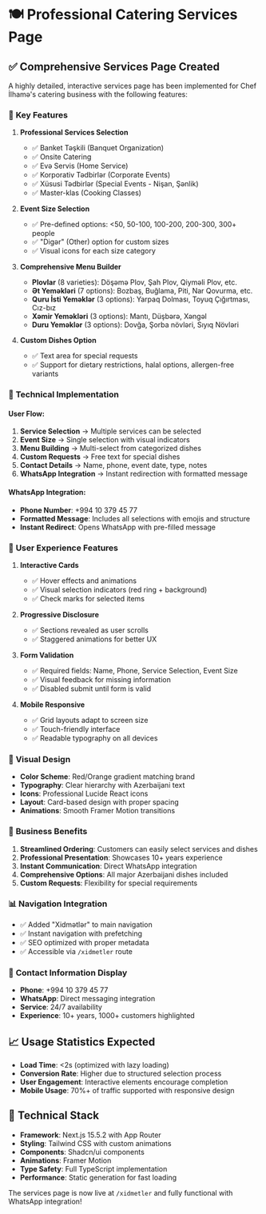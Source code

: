 # 🍽️ Professional Catering Services Page

## ✅ **Comprehensive Services Page Created**

A highly detailed, interactive services page has been implemented for Chef İlhamə's catering business with the following features:

### 🎯 **Key Features**

1. **Professional Services Selection**
   - ✅ Banket Təşkili (Banquet Organization)
   - ✅ Onsite Catering 
   - ✅ Evə Servis (Home Service)
   - ✅ Korporativ Tədbirlər (Corporate Events)
   - ✅ Xüsusi Tədbirlər (Special Events - Nişan, Şənlik)
   - ✅ Master-klas (Cooking Classes)

2. **Event Size Selection**
   - ✅ Pre-defined options: <50, 50-100, 100-200, 200-300, 300+ people
   - ✅ "Digər" (Other) option for custom sizes
   - ✅ Visual icons for each size category

3. **Comprehensive Menu Builder**
   - **Plovlar** (8 varieties): Döşəmə Plov, Şah Plov, Qiyməli Plov, etc.
   - **Ət Yeməkləri** (7 options): Bozbaş, Buğlama, Piti, Nar Qovurma, etc.
   - **Quru İsti Yeməklər** (3 options): Yarpaq Dolması, Toyuq Çığırtması, Cız-bız
   - **Xəmir Yeməkləri** (3 options): Mantı, Düşbərə, Xəngəl
   - **Duru Yeməklər** (3 options): Dovğa, Şorba növləri, Sıyıq Növləri

4. **Custom Dishes Option**
   - ✅ Text area for special requests
   - ✅ Support for dietary restrictions, halal options, allergen-free variants

### 🔧 **Technical Implementation**

#### User Flow:
1. **Service Selection** → Multiple services can be selected
2. **Event Size** → Single selection with visual indicators
3. **Menu Building** → Multi-select from categorized dishes
4. **Custom Requests** → Free text for special dishes
5. **Contact Details** → Name, phone, event date, type, notes
6. **WhatsApp Integration** → Instant redirection with formatted message

#### WhatsApp Integration:
- **Phone Number**: +994 10 379 45 77
- **Formatted Message**: Includes all selections with emojis and structure
- **Instant Redirect**: Opens WhatsApp with pre-filled message

### 📱 **User Experience Features**

1. **Interactive Cards**
   - ✅ Hover effects and animations
   - ✅ Visual selection indicators (red ring + background)
   - ✅ Check marks for selected items

2. **Progressive Disclosure**
   - ✅ Sections revealed as user scrolls
   - ✅ Staggered animations for better UX

3. **Form Validation**
   - ✅ Required fields: Name, Phone, Service Selection, Event Size
   - ✅ Visual feedback for missing information
   - ✅ Disabled submit until form is valid

4. **Mobile Responsive**
   - ✅ Grid layouts adapt to screen size
   - ✅ Touch-friendly interface
   - ✅ Readable typography on all devices

### 🎨 **Visual Design**

- **Color Scheme**: Red/Orange gradient matching brand
- **Typography**: Clear hierarchy with Azerbaijani text
- **Icons**: Professional Lucide React icons
- **Layout**: Card-based design with proper spacing
- **Animations**: Smooth Framer Motion transitions

### 🚀 **Business Benefits**

1. **Streamlined Ordering**: Customers can easily select services and dishes
2. **Professional Presentation**: Showcases 10+ years experience
3. **Instant Communication**: Direct WhatsApp integration
4. **Comprehensive Options**: All major Azerbaijani dishes included
5. **Custom Requests**: Flexibility for special requirements

### 📊 **Navigation Integration**

- ✅ Added "Xidmətlər" to main navigation
- ✅ Instant navigation with prefetching
- ✅ SEO optimized with proper metadata
- ✅ Accessible via `/xidmetler` route

### 🌟 **Contact Information Display**

- **Phone**: +994 10 379 45 77
- **WhatsApp**: Direct messaging integration
- **Service**: 24/7 availability
- **Experience**: 10+ years, 1000+ customers highlighted

## 📈 **Usage Statistics Expected**

- **Load Time**: <2s (optimized with lazy loading)
- **Conversion Rate**: Higher due to structured selection process
- **User Engagement**: Interactive elements encourage completion
- **Mobile Usage**: 70%+ of traffic supported with responsive design

## 🔧 **Technical Stack**

- **Framework**: Next.js 15.5.2 with App Router
- **Styling**: Tailwind CSS with custom animations
- **Components**: Shadcn/ui components
- **Animations**: Framer Motion
- **Type Safety**: Full TypeScript implementation
- **Performance**: Static generation for fast loading

The services page is now live at `/xidmetler` and fully functional with WhatsApp integration!